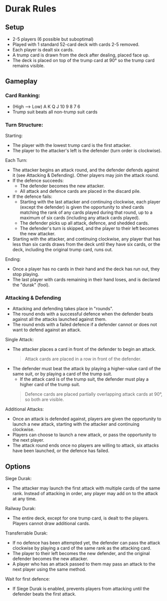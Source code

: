 # Durak Rules

## Setup
* 2-5 players (6 possible but suboptimal)
* Played with 1 standard 52-card deck with cards 2-5 removed.
* Each player is dealt six cards.
* A trump card is drawn from the deck after dealing, placed face up.
* The deck is placed on top of the trump card at 90° so the trump card remains visible.

## Gameplay
### Card Ranking:
* (High –> Low) A K Q J 10 9 8 7 6
* Trump suit beats all non-trump suit cards

### Turn Structure:
Starting:
* The player with the lowest trump card is the first attacker.
* The player to the attacker's left is the defender (turn order is clockwise).

Each Turn:
* The attacker begins an attack round, and the defender defends against it (see Attacking & Defending). Other players may join the attack round.
* If the defence succeeds:
  * The defender becomes the new attacker.
  * All attack and defence cards are placed in the discard pile.
* If the defence fails:
  * Starting with the last attacker and continuing clockwise, each player (except the defender) is given the opportunity to shed cards matching the rank of any cards played during that round, up to a maximum of six cards (including any attack cards played).
  * The defender picks up all attack, defence, and shedded cards.
  * The defender's turn is skipped, and the player to their left becomes the new attacker.
* Starting with the attacker, and continuing clockwise, any player that has less than six cards draws from the deck until they have six cards, or the deck, including the original trump card, runs out.

Ending:
* Once a player has no cards in their hand and the deck has run out, they stop playing.
* The last player with cards remaining in their hand loses, and is declared the "durak" (fool).

### Attacking & Defending
* Attacking and defending takes place in "rounds".
* The round ends with a successful defence when the defender beats against all the attacks launched against them.
* The round ends with a failed defence if a defender cannot or does not want to defend against an attack.

Single Attack:
* The attacker places a card in front of the defender to begin an attack.
  > Attack cards are placed in a row in front of the defender.
* The defender must beat the attack by playing a higher-value card of the same suit, or by playing a card of the trump suit.
  * If the attack card is of the trump suit, the defender must play a higher card of the trump suit.
  > Defence cards are placed partially overlapping attack cards at 90°, so both are visible.

Additional Attacks:
* Once an attack is defended against, players are given the opportunity to launch a new attack, starting with the attacker and continuing clockwise.
* Players can choose to launch a new attack, or pass the opportunity to the next player.
* The attack round ends once no players are willing to attack, six attacks have been launched, or the defence has failed.

## Options
Siege Durak:
* The attacker may launch the first attack with multiple cards of the same rank. Instead of attacking in order, any player may add on to the attack at any time.

Railway Durak:
* The entire deck, except for one trump card, is dealt to the players. Players cannot draw additional cards.

Transferrable Durak:
* If no defence has been attempted yet, the defender can pass the attack clockwise by playing a card of the same rank as the attacking card.
* The player to their left becomes the new defender, and the original defender becomes the new attacker.
* A player who has an attack passed to them may pass an attack to the next player using the same method.

Wait for first defence:
* If Siege Durak is enabled, prevents players from attacking until the defender beats the first attack.
